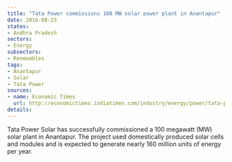 ```yaml
---
title: "Tata Power commissions 100 MW solar power plant in Anantapur"
date: 2016-08-23
states:
- Andhra Pradesh
sectors:
- Energy
subsectors:
- Renewables
tags:
- Anantapur
- Solar
- Tata Power
sources:
- name: Economic Times
  url: http://economictimes.indiatimes.com/industry/energy/power/tata-power-solar-commissions-indias-largest-solar-plant-in-andhra-pradesh/articleshow/53721882.cms
details:
---
```


Tata Power Solar has successfully commissioned a 100 megawatt (MW) solar plant in Anantapur. The project used domestically produced solar cells and modules and is expected to generate nearly 160 million units of energy per year.
